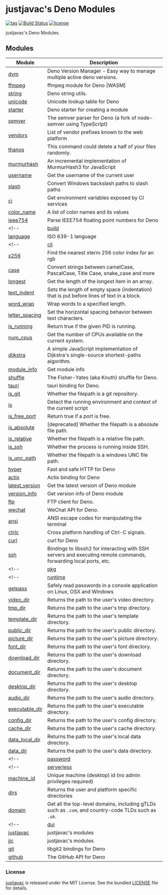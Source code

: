 # justjavac's Deno Modules

[![tag](https://img.shields.io/github/release/justjavac/justjavac)](https://github.com/justjavac/justjavac/releases)
[![Build Status](https://github.com/justjavac/justjavac/workflows/ci/badge.svg?branch=master)](https://github.com/justjavac/justjavac/actions)
[![license](https://img.shields.io/github/license/justjavac/justjavac)](https://github.com/justjavac/justjavac/blob/master/LICENSE)

justjavac's Deno Modules.

## Modules

| Module             | Description                                                                                     |
|--------------------|-------------------------------------------------------------------------------------------------|
| [dvm][]            | Deno Version Manager - Easy way to manage multiple active deno versions.                        |
| [ffmpeg][]         | ffmpeg module for Deno [WASM]                                                                   |
| [string][]         | Deno string utils.                                                                              |
| [unicode][]        | Unicode lookup table for Deno                                                                   |
| [starter][]        | Deno starter for creating a module                                                              |
| [semver][]         | The semver parser for Deno (a fork of node-semver using TypeScript)                             |
| [vendors][]        | List of vendor prefixes known to the web platform                                               |
| [thanos][]         | This command could delete a half of your files randomly.                                        |
| [murmurhash][]     | An incremental implementation of MurmurHash3 for JavaScript                                     |
| [username][]       | Get the username of the current user                                                            |
| [slash][]          | Convert Windows backslash paths to slash paths                                                  |
| [ci][]             | Get environment variables exposed by CI services                                                |
| [color_name][]     | A list of color names and its values                                                            |
| [ieee754][]        | Parse IEEE754 floating point numbers for Deno                                                   |
<!-- | [build][]          | _WIP_                                                                                           | -->
| [language][]       | ISO 639-1 language                                                                              |
<!-- | [cli][]            | _WIP_                                                                                           | -->
| [x256][]           | Find the nearest xterm 256 color index for an rgb                                               |
| [case][]           | Convert strings between camelCase, PascalCase, Title Case, snake_case and more                  |
| [longest][]        | Get the length of the longest item in an array.                                                 |
| [text_indent][]    | Sets the length of empty space (indentation) that is put before lines of text in a block.       |
| [word_wrap][]      | Wrap words to a specified length.                                                               |
| [letter_spacing][] | Set the horizontal spacing behavior between text characters.                                    |
| [is_running][]     | Return true if the given PID is running.                                                        |
| [num_cpus][]       | Get the number of CPUs available on the current system.                                         |
| [dijkstra][]       | A simple JavaScript implementation of Dijkstra's single-source shortest-paths algorithm.        |
| [module_info][]    | Get module info                                                                                 |
| [shuffle][]        | The Fisher-Yates (aka Knuth) shuffle for Deno.                                                  |
| [tauri][]          | tauri binding for Deno.                                                                         |
| [is_git][]         | Whether the filepath is a git repository.                                                       |
| [is][]             | Detect the running environment and context of the current script                                |
| [is_free_port][]   | Return true if a port is free.                                                                  |
| [is_absolute][]    | [deprecated] Whether the filepath is a absolute file path.                                      |
| [is_relative][]    | Whether the filepath is a relative file path.                                                   |
| [is_ssh][]         | Whether the process is running inside SSH.                                                      |
| [is_unc_path][]    | Whether the filepath is a windows UNC file path.                                                |
| [hyper][]          | Fast and safe HTTP for Deno                                                                     |
| [actix][]          | Actix binding for Deno                                                                          |
| [latest_version][] | Get the latest version of Deno module                                                           |
| [version_info][]   | Get version info of Deno module                                                                 |
| [ftp][]            | FTP client for Deno.                                                                            |
| [wechat][]         | WeChat API for Deno.                                                                            |
| [ansi][]           | ANSI escape codes for manipulating the terminal                                                 |
| [ctrlc][]          | Cross platform handling of Ctrl-C signals.                                                      |
| [curl][]           | curl for Deno                                                                                   |
| [ssh][]            | Bindings to libssh2 for interacting with SSH servers and executing remote commands, forwarding local ports, etc. |
<!-- | [pkg][]            | _WIP_                                                                                           | -->
<!-- | [runtime][]        | _WIP_                                                                                           | -->
| [getpass][]        | Safely read passwords in a console application on Linux, OSX and Windows                        |
| [video_dir][]      | Returns the path to the user's video directory.                                                 |
| [tmp_dir][]        | Returns the path to the user's tmp directory.                                                   |
| [template_dir][]   | Returns the path to the user's template directory.                                              |
| [public_dir][]     | Returns the path to the user's public directory.                                                |
| [picture_dir][]    | Returns the path to the user's picture directory.                                               |
| [font_dir][]       | Returns the path to the user's font directory.                                                  |
| [download_dir][]   | Returns the path to the user's download directory.                                              |
| [document_dir][]   | Returns the path to the user's document directory.                                              |
| [desktop_dir][]    | Returns the path to the user's desktop directory.                                               |
| [audio_dir][]      | Returns the path to the user's audio directory.                                                 |
| [executable_dir][] | Returns the path to the user's executable directory.                                            |
| [config_dir][]     | Returns the path to the user's config directory.                                                |
| [cache_dir][]      | Returns the path to the user's cache directory.                                                 |
| [data_local_dir][] | Returns the path to the user's local data directory.                                            |
| [data_dir][]       | Returns the path to the user's data directory.                                                  |
<!-- | [password][]       | _WIP_                                                                                           | -->
<!-- | [serverless][]     | _WIP_                                                                                           | -->
| [machine_id][]     | Unique machine (desktop) id (no admin privileges required)                                      |
| [dirs][]           | Returns the user and platform specific directories                                              |
| [domain][]         | Get all the top-level domains, including gTLDs such as `.com`, and country-code TLDs such as `.uk`. |
<!-- | [dui][]            | _WIP_                                                                                           | -->
| [justjavac][]      | justjavac's modules                                                                             |
| [jjc][]            | justjavac's modules                                                                             |
| [git][]            | libgit2 bindings for Deno                                                                       |
| [github][]         | The GitHub API for Deno                                                                         |

[dvm]: https://deno.land/x/dvm
[ffmpeg]: https://deno.land/x/ffmpeg
[string]: https://deno.land/x/string
[unicode]: https://deno.land/x/unicode
[starter]: https://deno.land/x/starter
[semver]: https://deno.land/x/semver
[vendors]: https://deno.land/x/vendors
[thanos]: https://deno.land/x/thanos
[murmurhash]: https://deno.land/x/murmurhash
[username]: https://deno.land/x/username
[slash]: https://deno.land/x/slash
[ci]: https://deno.land/x/ci
[color_name]: https://deno.land/x/color_name
[ieee754]: https://deno.land/x/ieee754
[build]: https://deno.land/x/build
[language]: https://deno.land/x/language
[cli]: https://deno.land/x/cli
[x256]: https://deno.land/x/x256
[case]: https://deno.land/x/case
[longest]: https://deno.land/x/longest
[text_indent]: https://deno.land/x/text_indent
[word_wrap]: https://deno.land/x/word_wrap
[letter_spacing]: https://deno.land/x/letter_spacing
[is_running]: https://deno.land/x/is_running
[num_cpus]: https://deno.land/x/num_cpus
[dijkstra]: https://deno.land/x/dijkstra
[module_info]: https://deno.land/x/module_info
[shuffle]: https://deno.land/x/shuffle
[tauri]: https://deno.land/x/tauri
[is_git]: https://deno.land/x/is_git
[is]: https://deno.land/x/is
[is_free_port]: https://deno.land/x/is_free_port
[is_absolute]: https://deno.land/x/is_absolute
[is_relative]: https://deno.land/x/is_relative
[is_ssh]: https://deno.land/x/is_ssh
[is_unc_path]: https://deno.land/x/is_unc_path
[hyper]: https://deno.land/x/hyper
[actix]: https://deno.land/x/actix
[latest_version]: https://deno.land/x/latest_version
[version_info]: https://deno.land/x/version_info
[ftp]: https://deno.land/x/ftp
[wechat]: https://deno.land/x/wechat
[ansi]: https://deno.land/x/ansi
[ctrlc]: https://deno.land/x/ctrlc
[curl]: https://deno.land/x/curl
[ssh]: https://deno.land/x/ssh
[pkg]: https://deno.land/x/pkg
[runtime]: https://deno.land/x/runtime
[getpass]: https://deno.land/x/getpass
[video_dir]: https://deno.land/x/video_dir
[tmp_dir]: https://deno.land/x/tmp_dir
[template_dir]: https://deno.land/x/template_dir
[public_dir]: https://deno.land/x/public_dir
[picture_dir]: https://deno.land/x/picture_dir
[font_dir]: https://deno.land/x/font_dir
[download_dir]: https://deno.land/x/download_dir
[document_dir]: https://deno.land/x/document_dir
[desktop_dir]: https://deno.land/x/desktop_dir
[audio_dir]: https://deno.land/x/audio_dir
[executable_dir]: https://deno.land/x/executable_dir
[config_dir]: https://deno.land/x/config_dir
[cache_dir]: https://deno.land/x/cache_dir
[data_local_dir]: https://deno.land/x/data_local_dir
[data_dir]: https://deno.land/x/data_dir
[password]: https://deno.land/x/password
[serverless]: https://deno.land/x/serverless
[machine_id]: https://deno.land/x/machine_id
[dirs]: https://deno.land/x/dirs
[domain]: https://deno.land/x/domain
[dui]: https://deno.land/x/dui
[justjavac]: https://deno.land/x/justjavac
[jjc]: https://deno.land/x/jjc
[git]: https://deno.land/x/git
[github]: https://deno.land/x/github

### License

[justjavac](https://github.com/justjavac/justjavac) is released under the MIT License. See the bundled [LICENSE](../LICENSE) file for details.

